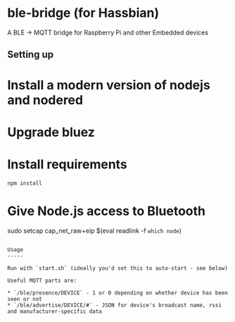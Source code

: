 ble-bridge (for Hassbian)
===========

A BLE -> MQTT bridge for Raspberry Pi and other Embedded devices


Setting up
----------

# Install a modern version of nodejs and nodered
# Upgrade bluez 
# Install requirements
```
npm install
```
# Give Node.js access to Bluetooth
sudo setcap cap_net_raw+eip $(eval readlink -f `which node`)
```

Usage
-----

Run with `start.sh` (ideally you'd set this to auto-start - see below)

Useful MQTT parts are:

* `/ble/presence/DEVICE` - 1 or 0 depending on whether device has been seen or not
* `/ble/advertise/DEVICE/#` - JSON for device's broadcast name, rssi and manufacturer-specific data
